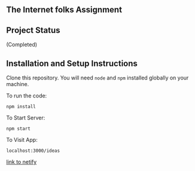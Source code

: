 ## The Internet folks Assignment


## Project Status
(Completed)

## Installation and Setup Instructions

Clone this repository. You will need `node` and `npm` installed globally on your machine.  

To run the code:

`npm install`  

To Start Server:

`npm start`  

To Visit App:

`localhost:3000/ideas`  

[link to netify](https://shortlybyanubhavjhawar.netlify.app)
